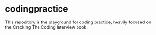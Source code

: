 # codingpractice

This repository is the playground for coding practice, heavily focused on the Cracking The Coding Interview book.
